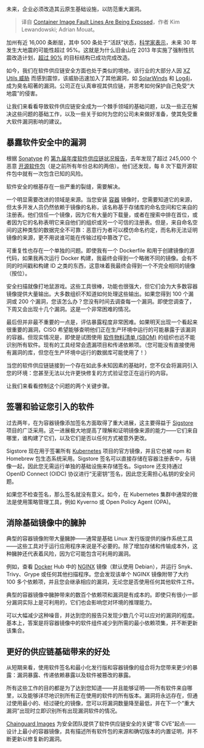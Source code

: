 
<!--
title: 容器镜像的缺陷正在暴露
cover: https://cdn.thenewstack.io/media/2024/07/358d615b-container-images-fault-lines-exposed.jpg
-->

未来，企业必须改造其云原生基础设施，以防范重大漏洞。

> 译自 [Container Image Fault Lines Are Being Exposed](https://thenewstack.io/container-image-fault-lines-are-being-exposed/)，作者 Kim Lewandowski; Adrian Mouat。

加州有近 16,000 条断层，其中 500 条处于“活跃”状态，[科学家表示](https://www.californiaresidentialmitigationprogram.com/resources/blog/california-earthquake-probabilities)，未来 30 年发生大地震的可能性超过 95%。这就是为什么旧金山在 2013 年实施了强制性抗震改造计划，[超过 90%](https://www.nbcbayarea.com/investigations/soft-story-retrofits-in-san-francisco/3267556/) 的目标结构已成功完成改造。

如今，我们在软件供应链安全方面也处于类似的境地，该行业的大部分人因 [XZ Utils 威胁](https://www.chainguard.dev/unchained/if-xzs-backdoors-are-inevitable-how-do-we-stay-secure-the-answer-is-move-faster) 而感到震惊，该威胁迅速加入了其他漏洞，如 [SolarWinds](https://thenewstack.io/lessons-learned-from-2021-software-supply-chain-attacks/) 和 [Log4j](https://thenewstack.io/one-year-of-log4j/)，成为臭名昭著的漏洞。公司正在认真审视其供应链，并思考如何保护自己免受“大地震”的侵害。

让我们来看看导致软件供应链安全成为一个棘手领域的基础问题，以及一些正在解决这些问题的基础工作，以及一些关于如何为您的公司未来做好准备，使其免受重大软件漏洞影响的建议。

## 暴露软件安全中的漏洞

根据 [Sonatype](https://www.sonatype.com/?utm_content=inline+mention) 的 [第九届年度软件供应链状况报告](https://www.sonatype.com/state-of-the-software-supply-chain/Introduction)，去年发现了超过 245,000 个恶意 [开源软件包](https://thenewstack.io/do-open-source-obligations-change-with-packaging-ecosystems/)（是之前所有年份总和的两倍）。他们还发现，每 8 次下载开源软件包中就有一次包含已知的风险。

软件安全的根基存在一些严重的裂缝，需要解决。

一个明显需要改进的领域是来源。当您安装 [容器](https://thenewstack.io/containers/) 镜像时，您需要知道它的来源，但太多开发人员仍然依赖于镜像的名称，该名称基于存储库的命名空间和它来自的注册表。他们信任一个镜像，因为它有大量的下载量，或者在搜索中排在首位，或者因为它的名称表明它来自他们的组织或另一个可信的注册表。但是，来自命名空间的这种类型的数据完全不可靠：恶意行为者可以模仿命名约定，而名称无法证明镜像的来源，更不用说谁可能在传输过程中篡改了它。

可重复性也存在一个单独的问题。即使我有一个 Dockerfile 和用于创建镜像的源代码，如果我再次运行 Docker 构建，我最终会得到一个略微不同的镜像。会有不同的时间戳和构建 ID 之类的东西，这意味着我最终会得到一个不完全相同的镜像（按位）。

安全扫描就像打地鼠游戏。这些工具很棒，功能也很强大，但它们会为大多数容器镜像提供大量输出。大多数组织不知道如何处理这些输出。如果您得到 100 个漏洞或 200 个漏洞，您该怎么办？您没有时间去调查每一个漏洞。即使您调查了，下周又会出现十几个漏洞。这是一个非常困难的情况。

最后但并非最不重要的一点是，评估暴露程度非常困难。如果明天出现一个看起来很重要的漏洞，CISO 希望能够查明他们正在生产环境中运行的可能暴露于该漏洞的容器。但现实情况是，即使是试图使用 [软件物料清单 (SBOM)](https://thenewstack.io/a-good-sbom-is-hard-to-find/) 的组织也远不能识别所有软件。现有的工具经常会遗漏项目和传递依赖项。（您可能没有直接使用有漏洞的库，但您在生产环境中运行的数据库可能使用了！）

当您的软件供应链链接到一个存在如此多未知因素的基础时，您不仅会将漏洞引入您的环境：您甚至无法以允许更快修复的方式验证您正在运行的内容。

让我们来看看控制这个问题的两个关键步骤。

## 签署和验证您引入的软件
过去两年，在为容器镜像添加签名方面取得了重大进展，这主要得益于 [Sigstore](https://www.sigstore.dev/) 项目的广泛采用。这一进展极大地提高了理解和证明镜像来源的能力——它们来自哪里，谁构建了它们，以及它们是否以任何方式被意外更改。

Sigstore 现在用于签署所有 [Kubernetes](https://roadmap.sh/kubernetes) 项目的官方镜像，并且它也被 npm 和 Homebrew 包生态系统采用。Sigstore 签名可以直接存储在容器注册表中，与镜像一起，因此您无需运行单独的基础设施来存储签名。Sigstore 还支持通过 OpenID Connect (OIDC) 协议进行“无密钥”签名，因此您无需担心私钥的安全问题。

如果您不检查签名，那么签名就没有意义。如今，在 Kubernetes 集群中通常的做法是使用策略管理工具，例如 Kyverno 或 Open Policy Agent (OPA)。

## 消除基础镜像中的臃肿
典型的容器镜像附带大量臃肿——通常是基础 Linux 发行版提供的操作系统工具——这些工具对于运行应用程序来说是不必要的。除了增加存储和传输成本外，这种臃肿还代表着风险，因为它可能包含可利用的漏洞。

例如，查看 [Docker](https://www.docker.com/?utm_content=inline+mention) Hub 中的 [NGINX](https://www.nginx.com?utm_content=inline+mention) 镜像（默认使用 Debian），并运行 Snyk、Trivy、Grype 或任何其他扫描程序。您会发现该单个 NGINX 镜像附带了大约 100 多个依赖项，并且您会继承相应的漏洞，无论您是否使用任何其他软件工件。

典型的容器镜像中臃肿带来的数百个依赖项和漏洞是有成本的。即使只有很小一部分漏洞实际上是可利用的，它们也会影响您对环境的推理能力。

可以大幅减少这种噪音，并达到您的报告只发现少数几个可以应对的漏洞的程度。基本上，答案是将容器镜像中的软件组件减少到所需的最小依赖项集，并不断更新该集合。

## 更好的供应链基础带来的好处
从短期来看，使用软件签名和最小化发行版和容器镜像的组合将为您带来更少的暴露：漏洞暴露、传递依赖暴露以及软件被篡改的暴露。

所有这些工作的目的都是为了达到您知道——并且能够证明——所有软件来自哪里，以及能够详尽地识别所有正在使用的软件的所有版本。漏洞将永远存在，但通过使用最小的、经过硬化的镜像，您可以将漏洞数量降至最低，并在下一个“重大漏洞”出现时立即识别所有出现漏洞软件的情况。

[Chainguard Images](https://www.chainguard.dev/chainguard-images) 为安全团队提供了软件供应链安全的关键“零 CVE”起点——设计上最小的容器镜像，具有描述所有软件包的来源和确切版本的内置证明，并不断更新以修复新的漏洞。